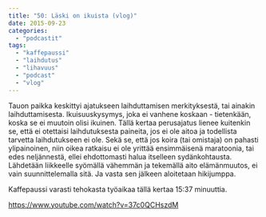 ```yaml
---
title: "50: Läski on ikuista (vlog)"
date: 2015-09-23
categories: 
  - "podcastit"
tags: 
  - "kaffepaussi"
  - "laihdutus"
  - "lihavuus"
  - "podcast"
  - "vlog"
---
```


Tauon paikka keskittyi ajatukseen laihduttamisen merkityksestä, tai ainakin laihduttamisesta. Ikuisuuskysymys, joka ei vanhene koskaan - tietenkään, koska se ei muutoin olisi ikuinen. Tällä kertaa perusajatus lienee kuitenkin se, että ei otettaisi laihdutuksesta paineita, jos ei ole aitoa ja todellista tarvetta laihdutukseen ei ole. Sekä se, että jos koira (tai omistaja) on pahasti ylipainoinen, niin oikea ratkaisu ei ole yrittää ensimmäisenä maratoonia, tai edes neljännestä, ellei ehdottomasti halua itselleen sydänkohtausta. Lähdetään liikkeelle syömällä vähemmän ja tekemällä aito elämänmuutos, ei vain suunnittelemalla sitä. Ja vasta sen jälkeen aloitetaan hikijumppa.

<!--more-->

Kaffepaussi varasti tehokasta työaikaa tällä kertaa 15:37 minuuttia.

https://www.youtube.com/watch?v=37c0QCHszdM
